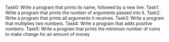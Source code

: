 Task0: Write a program that prints its name, followed by a new line.
Task1: Write a program that prints the number of arguments passed into it.
Task2: Write a program that prints all arguments it receives.
Task3: Write a program that multiplies two numbers.
Task4: Write a program that adds positive numbers.
Task5: Write a program that prints the minimum number of coins to make change for an amount of money
